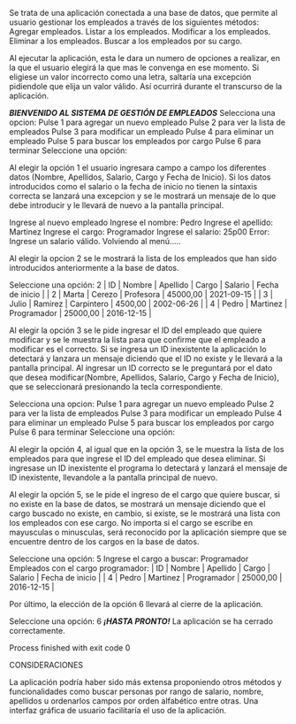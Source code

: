 Se trata de una aplicación conectada a una base de datos, que permite al usuario gestionar los empleados a través de los siguientes métodos:
Agregar empleados.
Listar a los empleados.
Modificar a los empleados.
Eliminar a los empleados.
Buscar a los empleados por su cargo.

Al ejecutar la aplicación, esta le dara un numero de opciones a realizar, en la que el usuario elegirá la que mas le convenga en ese momento. Si eligiese un valor incorrecto como una letra, saltaría una excepción pidiendole que elija un valor válido. Así ocurrirá durante el transcurso de la aplicación.

***BIENVENIDO AL SISTEMA DE GESTIÓN DE EMPLEADOS***
Selecciona una opcion: 
Pulse 1 para agregar un nuevo empleado
Pulse 2 para ver la lista de empleados
Pulse 3 para modificar un empleado
Pulse 4 para eliminar un empleado
Pulse 5 para buscar los empleados por cargo
Pulse 6 para terminar
Seleccione una opción: 

Al elegir la opción 1 el usuario ingresara campo a campo los diferentes datos (Nombre, Apellidos, Salario, Cargo y Fecha de Inicio). Si los datos introducidos como el salario o la fecha de inicio no tienen la sintaxis correcta se lanzará una excepcion y se le mostrará un mensaje de lo que debe introducir y le llevará de nuevo a la pantalla principal.

Ingrese al nuevo empleado 
Ingrese el nombre:
Pedro
Ingrese el apellido: 
Martinez
Ingrese el cargo: 
Programador
Ingrese el salario:
25p00
Error: Ingrese un salario válido.
Volviendo al menú.....

Al elegir la opcion 2 se le mostrará la lista de los empleados que han sido introducidos anteriormente a la base de datos.

Seleccione una opción: 
2
| ID | Nombre | Apellido | Cargo | Salario | Fecha de inicio |
| 2 | Marta | Cerezo | Profesora | 45000,00 | 2021-09-15 |
| 3 | Julio | Ramirez | Carpintero | 4500,00 | 2002-06-26 |
| 4 | Pedro | Martinez | Programador | 25000,00 | 2016-12-15 |

Al elegir la opción 3 se le pide ingresar el ID del empleado que quiere modificar y se le muestra la lista para que confirme que el empleado a modificar es el correcto.
Si se ingresa un ID inexistente la aplicación lo detectará y lanzara un mensaje diciendo que el ID no existe y le llevará a la pantalla principal.
Al ingresar un ID correcto se le preguntará por el dato que desea modificar(Nombre, Apellidos, Salario, Cargo y Fecha de Inicio), que se seleccionará presionando la tecla correspondiente.

Selecciona una opcion: 
Pulse 1 para agregar un nuevo empleado
Pulse 2 para ver la lista de empleados
Pulse 3 para modificar un empleado
Pulse 4 para eliminar un empleado
Pulse 5 para buscar los empleados por cargo
Pulse 6 para terminar
Seleccione una opción:

Al elegir la opción 4, al igual que en la opción 3, se le muestra la lista de los empleados para que ingrese el ID del empleado que desea eliminar. Si ingresase un ID inexistente el programa lo detectará y lanzará el mensaje de ID inexistente, llevandole a la pantalla principal de nuevo.

Al elegir la opción 5, se le pide el ingreso de el cargo que quiere buscar, si no existe en la base de datos, se mostrará un mensaje diciendo que el cargo buscado no existe, en cambio, si existe, se le mostrará una lista con los empleados con ese cargo. No importa si el cargo se escribe en mayusculas o minusculas, será reconocido por la aplicación siempre que se encuentre dentro de los cargos en la base de datos.  

Seleccione una opción: 
5
Ingrese el cargo a buscar:
Programador
Empleados con el cargo programador: 
| ID | Nombre | Apellido | Cargo | Salario | Fecha de inicio |
| 4 | Pedro | Martinez | Programador | 25000,00 | 2016-12-15 |

Por último, la elección de la opción 6 llevará al cierre de la aplicación.

Seleccione una opción: 
6
***¡HASTA PRONTO!***
La aplicación se ha cerrado correctamente.

Process finished with exit code 0

CONSIDERACIONES 

La aplicación podría haber sido más extensa proponiendo otros métodos y funcionalidades como buscar personas por rango de salario, nombre, apellidos u ordenarlos campos por orden alfabético entre otras.
Una interfaz gráfica de usuario facilitaría el uso de la aplicación.










